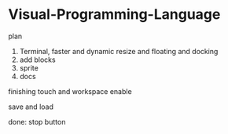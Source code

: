 # Visual-Programming-Language

plan

1) Terminal, faster and dynamic resize and floating and docking
2) add blocks
3) sprite
4) docs

finishing touch and workspace enable


save and load

done:
stop button
